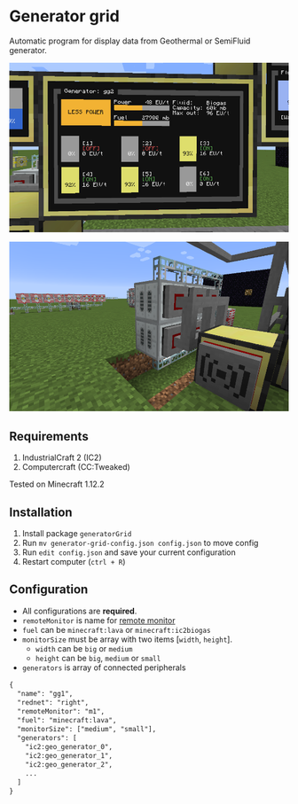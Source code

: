 # Generator grid

Automatic program for display data from Geothermal or SemiFluid generator.

![Generator grid monitor](https://github.com/mesour/packager-server/blob/master/docs/img/generatorGrid_monitor.png)

![Generator grid](https://github.com/mesour/packager-server/blob/master/docs/img/generatorGrid.png)

## Requirements

1. IndustrialCraft 2 (IC2)
2. Computercraft (CC:Tweaked)

Tested on Minecraft 1.12.2

## Installation

1. Install package `generatorGrid`
2. Run `mv generator-grid-config.json config.json` to move config
3. Run `edit config.json` and save your current configuration
4. Restart computer (`ctrl + R`)

## Configuration

- All configurations are **required**.
- `remoteMonitor` is name for [remote monitor](https://github.com/mesour/packager-server/blob/master/docs/en/monitor.md)
- `fuel` can be `minecraft:lava` or `minecraft:ic2biogas`
- `monitorSize` must be array with two items [`width`, `height`].
  - `width` can be `big` or `medium`
  - `height` can be `big`, `medium` or `small`
- `generators` is array of connected peripherals

```
{
  "name": "gg1",
  "rednet": "right",
  "remoteMonitor": "m1",
  "fuel": "minecraft:lava",
  "monitorSize": ["medium", "small"],
  "generators": [
    "ic2:geo_generator_0",
    "ic2:geo_generator_1",
    "ic2:geo_generator_2",
    ...
  ]
}
```
